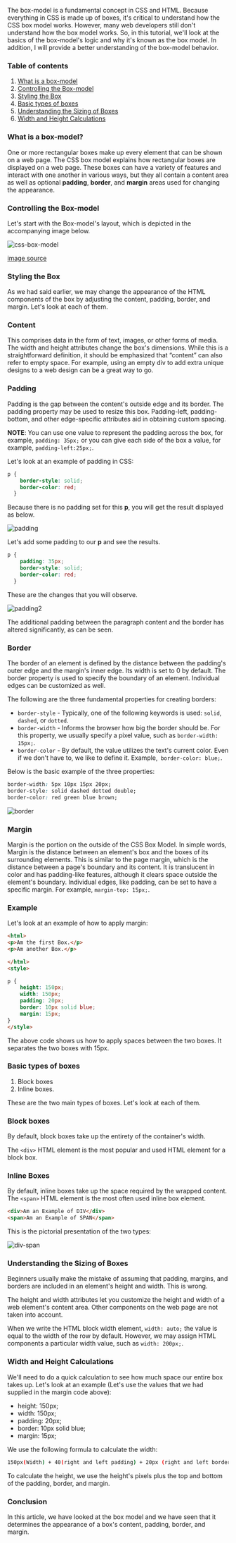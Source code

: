 The box-model is a fundamental concept in CSS and HTML. Because everything in CSS is made up of boxes, it's critical to understand how the CSS box model works. However, many web developers still don't understand how the box model works. So, in this tutorial, we'll look at the basics of the box-model's logic and why it's known as the box model. In addition, I will provide a better understanding of the box-model behavior.

### Table of contents
1. [What is a box-model](#what-is-a-box-model)
2. [Controlling the Box-model](#controlling-the-box-model)
3. [Styling the Box](#styling-the-box)
4. [Basic types of boxes](#basic-types-of-boxes)
5. [Understanding the Sizing of Boxes](#understanding-the-sizing-of-boxes)
6. [Width and Height Calculations](#width-and-height-calculations)

### What is a box-model?
One or more rectangular boxes make up every element that can be shown on a web page. The CSS box model explains how rectangular boxes are displayed on a web page. These boxes can have a variety of features and interact with one another in various ways, but they all contain a content area as well as optional **padding**, **border**, and **margin** areas used for changing the appearance.

### Controlling the Box-model
Let's start with the Box-model's layout, which is depicted in the accompanying image below. 

![css-box-model](/engineering-education/understanding-css-box-model/css-box-model.png)

[image source](https://www.dummies.com/)

### Styling the Box
As we had said earlier, we may change the appearance of the HTML components of the box by adjusting the content, padding, border, and margin. Let's look at each of them.

### Content
This comprises data in the form of text, images, or other forms of media. The width and height attributes change the box's dimensions. While this is a straightforward definition, it should be emphasized that “content” can also refer to empty space. For example, using an empty div to add extra unique designs to a web design can be a great way to go.

### Padding
Padding is the gap between the content's outside edge and its border. The padding property may be used to resize this box. Padding-left, padding-bottom, and other edge-specific attributes aid in obtaining custom spacing. 

**NOTE**: You can use one value to represent the padding across the box, for example, `padding: 35px;` or you can give each side of the box a value, for example, `padding-left:25px;`.

Let's look at an example of padding in CSS:

```css
p {
    border-style: solid;
    border-color: red;
  }
```
Because there is no padding set for this **p**, you will get the result displayed as below.

![padding](/engineering-education/understanding-css-box-model/padding.png)

Let's add some padding to our **p** and see the results.
```css
p {
    padding: 35px;
    border-style: solid;
    border-color: red;
  }
```
These are the changes that you will observe.

![padding2](/engineering-education/understanding-css-box-model/padding2.png)

The additional padding between the paragraph content and the border has altered significantly, as can be seen.

### Border
The border of an element is defined by the distance between the padding's outer edge and the margin's inner edge. Its width is set to 0 by default. The border property is used to specify the boundary of an element. Individual edges can be customized as well. 

The following are the three fundamental properties for creating borders:
- `border-style` - Typically, one of the following keywords is used: `solid`, `dashed`, or `dotted`.
- `border-width` - Informs the browser how big the border should be. For this property, we usually specify a pixel value, such as `border-width: 15px;`.
- `border-color` - By default, the value utilizes the text's current color. Even if we don't have to, we like to define it. Example,` border-color: blue;`.

Below is the basic example of the three properties:

```css
border-width: 5px 10px 15px 20px; 
border-style: solid dashed dotted double; 
border-color: red green blue brown;
```
![border](/engineering-education/understanding-css-box-model/border.png)

### Margin
Margin is the portion on the outside of the CSS Box Model. In simple words, Margin is the distance between an element's box and the boxes of its surrounding elements. This is similar to the page margin, which is the distance between a page's boundary and its content. It is translucent in color and has padding-like features, although it clears space outside the element's boundary. Individual edges, like padding, can be set to have a specific margin. For example, `margin-top: 15px;`.

### Example
Let's look at an example of how to apply margin:

```html
<html>
<p>Am the first Box.</p>
<p>Am another Box.</p>

</html>
<style>

p {
    height: 150px;
    width: 150px;
    padding: 20px;
    border: 10px solid blue;
    margin: 15px;
}
</style>
```
The above code shows us how to apply spaces between the two boxes. It separates the two boxes with 15px.

### Basic types of boxes
1. Block boxes
2. Inline boxes.

These are the two main types of boxes. Let's look at each of them.

### Block boxes
By default, block boxes take up the entirety of the container's width.

The `<div>` HTML element is the most popular and used HTML element for a block box.

### Inline Boxes
By default, inline boxes take up the space required by the wrapped content. The `<span>` HTML element is the most often used inline box element.

```html
<div>Am an Example of DIV</div>
<span>Am an Example of SPAN</span>
```

This is the pictorial presentation of the two types:

![div-span](/engineering-education/understanding-css-box-model/div-span.png)

### Understanding the Sizing of Boxes
Beginners usually make the mistake of assuming that padding, margins, and borders are included in an element's height and width. This is wrong.

The height and width attributes let you customize the height and width of a web element's content area. Other components on the web page are not taken into account.

When we write the HTML block width element, `width: auto;` the value is equal to the width of the row by default.
However, we may assign HTML components a particular width value, such as `width: 200px;`.

### Width and Height Calculations
We'll need to do a quick calculation to see how much space our entire box takes up. Let's look at an example (Let's use the values that we had supplied in the margin code above):
- height: 150px;
- width: 150px;
- padding: 20px;
- border: 10px solid blue;
- margin: 15px;
 
We use the following formula to calculate the width:
```bash
150px(Width) + 40(right and left padding) + 20px (right and left border) + 30px (right and left margin) = 240
```
To calculate the height, we use the height's pixels plus the top and bottom of the padding, border, and margin.

### Conclusion
In this article, we have looked at the box model and we have seen that it determines the appearance of a box's content, padding, border, and margin.